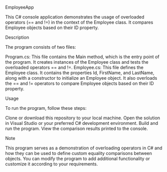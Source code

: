 EmployeeApp

This C# console application demonstrates the usage of overloaded operators (== and !=) in the context of the Employee class. It compares Employee objects based on their ID property.

Description

The program consists of two files:

Program.cs: This file contains the Main method, which is the entry point of the program. It creates instances of the Employee class and tests the overloaded operators == and !=.
Employee.cs: This file defines the Employee class. It contains the properties Id, FirstName, and LastName, along with a constructor to initialize an Employee object. 
It also overloads the == and != operators to compare Employee objects based on their ID property.

Usage

To run the program, follow these steps:

Clone or download this repository to your local machine.
Open the solution in Visual Studio or your preferred C# development environment.
Build and run the program.
View the comparison results printed to the console.

Note

This program serves as a demonstration of overloading operators in C# and how they can be used to define custom equality comparisons between objects. 
You can modify the program to add additional functionality or customize it according to your requirements.
